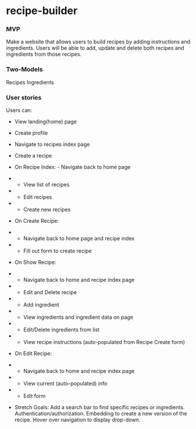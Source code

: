 # recipe-builder

### MVP
Make a website that allows users to build recipes by adding instructions and ingredients. Users will be able to add, update and delete both recipes and ingredients from those recipes. 

### Two-Models
Recipes
Ingredients

### User stories

Users can:
* View landing(home) page
* Create profile
* Navigate to recipes index page
* Create a recipe
* On Recipe Index: - Navigate back to home page
* - View list of recipes
* - Edit recipes
* - Create new recipes
* On Create Recipe:
* - Navigate back to home page and recipe index
* - Fill out form to create recipe
* On Show Recipe:
* - Navigate back to home and recipe index page
* - Edit and Delete recipe
* - Add ingredient
* - View ingredients and ingredient data on page
* - Edit/Delete ingredients from list
* - View recipe instructions (auto-populated from Recipe Create form)
* On Edit Recipe:
* - Navigate back to home and recipe index page
* - View current (auto-populated) info
* - Edit form


* Stretch Goals:
Add a search bar to find specific recipes or ingredients.
Authentication/authorization.
Embedding to create a new version of the recipe.
Hover over navigation to display drop-down.
